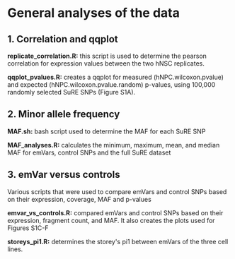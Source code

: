 # General analyses of the data

## 1. Correlation and qqplot
**replicate_correlation.R:** this script is used to determine the pearson correlation for expression values between the two hNSC replicates.

**qqplot_pvalues.R:** creates a qqplot for measured (hNPC.wilcoxon.pvalue) and expected (hNPC.wilcoxon.pvalue.random) p-values, using 100,000 randomly selected SuRE SNPs (Figure S1A).

## 2. Minor allele frequency
**MAF.sh:** bash script used to determine the MAF for each SuRE SNP

**MAF_analyses.R:** calculates the minimum, maximum, mean, and median MAF for emVars, control SNPs and the full SuRE dataset

## 3. emVar versus controls 
Various scripts that were used to compare emVars and control SNPs based on their expression, coverage, MAF and p-values

**emvar_vs_controls.R:** compared emVars and control SNPs based on their expression, fragment count, and MAF. It also creates the plots used for Figures S1C-F

**storeys_pi1.R:** determines the storey's pi1 between emVars of the three cell lines.
